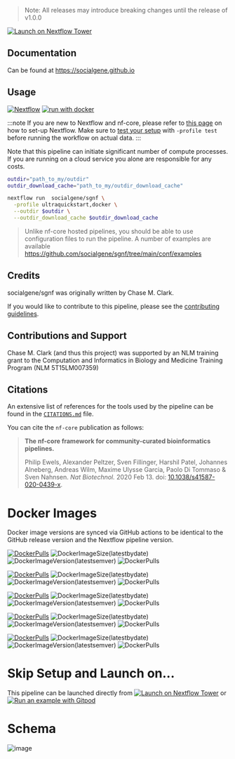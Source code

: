 > Note: All releases may introduce breaking changes until the release of v1.0.0

[![Launch on Nextflow Tower](https://img.shields.io/badge/Launch%20%F0%9F%9A%80-Nextflow%20Tower-%234256e7)](https://tower.nf/launch?pipeline=https://github.com/socialgene/sgnf)

<!-- [![Cite with Zenodo](http://img.shields.io/badge/DOI-10.5281/zenodo.XXXXXXX-1073c8?labelColor=000000)](https://doi.org/10.5281/zenodo.XXXXXXX) -->
 <!-- [![run with conda](http://img.shields.io/badge/run%20with-conda-3EB049?labelColor=000000&logo=anaconda)](https://docs.conda.io/en/latest/)  -->
<!-- [![GitHub Actions CI Status](https://github.com/socialgene/sgnf/workflows/nf-core%20CI/badge.svg)](https://github.com/socialgene/sgnf/actions?query=workflow%3A%22nf-core+CI%22)
[![GitHub Actions Linting Status](https://github.com/socialgene/sgnf/workflows/nf-core%20linting/badge.svg)](https://github.com/socialgene/sgnf/actions?query=workflow%3A%22nf-core+linting%22) -->

## Documentation

Can be found at https://socialgene.github.io

## Usage

[![Nextflow](https://img.shields.io/badge/nextflow%20DSL2-%E2%89%A522.10.1-23aa62.svg)](https://www.nextflow.io/) [![run with docker](https://img.shields.io/badge/run%20with-docker-0db7ed?labelColor=000000&logo=docker)](https://www.docker.com/)

:::note
If you are new to Nextflow and nf-core, please refer to [this page](https://nf-co.re/docs/usage/installation) on how
to set-up Nextflow. Make sure to [test your setup](https://nf-co.re/docs/usage/introduction#how-to-run-a-pipeline)
with `-profile test` before running the workflow on actual data.
:::

Note that this pipeline can initiate significant number of compute processes. If you are running on a cloud service you alone are responsible for any costs.

```bash
outdir="path_to_my/outdir"
outdir_download_cache="path_to_my/outdir_download_cache"

nextflow run  socialgene/sgnf \
  -profile ultraquickstart,docker \
  --outdir $outdir \
  --outdir_download_cache $outdir_download_cache
```

> Unlike nf-core hosted pipelines, you should be able to use configuration files to run the pipeline. A number of examples are available https://github.com/socialgene/sgnf/tree/main/conf/examples

## Credits

socialgene/sgnf was originally written by Chase M. Clark.

If you would like to contribute to this pipeline, please see the [contributing guidelines](.github/CONTRIBUTING.md).

## Contributions and Support

Chase M. Clark (and thus this project) was supported by an NLM training grant to the Computation and Informatics in Biology and Medicine Training Program (NLM 5T15LM007359)

## Citations

An extensive list of references for the tools used by the pipeline can be found in the [`CITATIONS.md`](CITATIONS.md) file.

You can cite the `nf-core` publication as follows:

> **The nf-core framework for community-curated bioinformatics pipelines.**
>
> Philip Ewels, Alexander Peltzer, Sven Fillinger, Harshil Patel, Johannes Alneberg, Andreas Wilm, Maxime Ulysse Garcia, Paolo Di Tommaso & Sven Nahnsen.
> _Nat Biotechnol._ 2020 Feb 13. doi: [10.1038/s41587-020-0439-x](https://dx.doi.org/10.1038/s41587-020-0439-x).

# Docker Images

Docker image versions are synced via GitHub actions to be identical to the GitHub release version and the Nextflow pipeline version.

[![DockerPulls](https://img.shields.io/static/v1?logo=docker&label=&message=sgnf-hmmer&color=blue)](https://hub.docker.com/repository/docker/chasemc2/sgnf-hmmer) ![DockerImageSize(latestbydate)](https://img.shields.io/docker/image-size/chasemc2/sgnf-hmmer) ![DockerImageVersion(latestsemver)](https://img.shields.io/docker/v/chasemc2/sgnf-hmmer) ![DockerPulls](https://img.shields.io/docker/pulls/chasemc2/sgnf-hmmer)

[![DockerPulls](https://img.shields.io/static/v1?logo=docker&label=&message=sgnf-hmmer_plus&color=blue)](https://hub.docker.com/repository/docker/chasemc2/sgnf-hmmer_plus) ![DockerImageSize(latestbydate)](https://img.shields.io/docker/image-size/chasemc2/sgnf-hmmer_plus) ![DockerImageVersion(latestsemver)](https://img.shields.io/docker/v/chasemc2/sgnf-hmmer_plus) ![DockerPulls](https://img.shields.io/docker/pulls/chasemc2/sgnf-hmmer_plus)

[![DockerPulls](https://img.shields.io/static/v1?logo=docker&label=&message=sgnf-sgpy&color=blue)](https://hub.docker.com/repository/docker/chasemc2/sgnf-sgpy) ![DockerImageSize(latestbydate)](https://img.shields.io/docker/image-size/chasemc2/sgnf-sgpy) ![DockerImageVersion(latestsemver)](https://img.shields.io/docker/v/chasemc2/sgnf-sgpy) ![DockerPulls](https://img.shields.io/docker/pulls/chasemc2/sgnf-sgpy)

[![DockerPulls](https://img.shields.io/static/v1?logo=docker&label=&message=sgnf-antismash&color=blue)](https://hub.docker.com/repository/docker/chasemc2/sgnf-antismash) ![DockerImageSize(latestbydate)](https://img.shields.io/docker/image-size/chasemc2/sgnf-antismash) ![DockerImageVersion(latestsemver)](https://img.shields.io/docker/v/chasemc2/sgnf-antismash) ![DockerPulls](https://img.shields.io/docker/pulls/chasemc2/sgnf-antismash)

[![DockerPulls](https://img.shields.io/static/v1?logo=docker&label=&message=sgnf-minimal&color=blue)](https://hub.docker.com/repository/docker/chasemc2/sgnf-minimal) ![DockerImageSize(latestbydate)](https://img.shields.io/docker/image-size/chasemc2/sgnf-minimal) ![DockerImageVersion(latestsemver)](https://img.shields.io/docker/v/chasemc2/sgnf-minimal) ![DockerPulls](https://img.shields.io/docker/pulls/chasemc2/sgnf-minimal)

# Skip Setup and Launch on...

This pipeline can be launched directly from [![Launch on Nextflow Tower](https://img.shields.io/badge/Nextflow%20Tower-%234256e7)](https://tower.nf/launch?pipeline=https://github.com/socialgene/sgnf) or [![Run an example with Gitpod](https://img.shields.io/badge/Gitpod-908a85?logo=gitpod)](https://gitpod.io/#https://github.com/socialgene/sgnf)

# Schema

![image](https://github.com/socialgene/sgnf/assets/18691127/36bcf534-3996-4b13-ba5d-f746830ada47)
